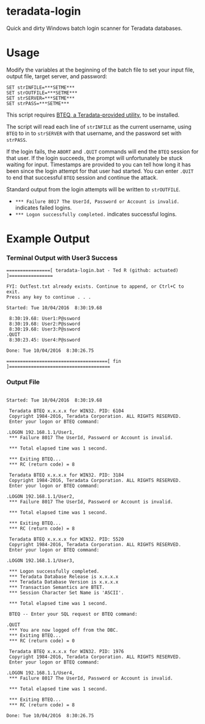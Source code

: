 # teradata-login
Quick and dirty Windows batch login scanner for Teradata databases.

# Usage
Modify the variables at the beginning of the batch file to set your input file, output file, target server, and password:
```
SET strINFILE=***SETME***
SET strOUTFILE=***SETME***
SET strSERVER=***SETME***
SET strPASS=***SETME***
```

This script requires [BTEQ, a Teradata-provided utility](https://downloads.teradata.com/download/tools/teradata-tools-and-utilities-windows-installation-package), to be installed.

The script will read each line of `strINFILE` as the current username, using `BTEQ` to in to `strSERVER` with that username, and the password set with `strPASS`.

If the login fails, the `ABORT` and `.QUIT` commands will end the `BTEQ` session for that user. If the login succeeds, the prompt will unfortunately be stuck waiting for input. Timestamps are provided to you can tell how long it has been since the login attempt for that user had started. You can enter `.QUIT` to end that successful `BTEQ` session and continue the attack.

Standard output from the login attempts will be written to `strOUTFILE`. 
* `*** Failure 8017 The UserId, Password or Account is invalid.` indicates failed logins.
* `*** Logon successfully completed.` indicates successful logins.

# Example Output
### Terminal Output with User3 Success
```
================[ teradata-login.bat - Ted R (github: actuated) ]================

FYI: OutTest.txt already exists. Continue to append, or Ctrl+C to exit.
Press any key to continue . . .

Started: Tue 10/04/2016  8:30:19.68

 8:30:19.68: User1:P@ssword
 8:30:19.68: User2:P@ssword
 8:30:19.68: User3:P@ssword
.QUIT
 8:30:23.45: User4:P@ssword

Done: Tue 10/04/2016  8:30:26.75

=====================================[ fin ]=====================================
```
### Output File
```

Started: Tue 10/04/2016  8:30:19.68 

 Teradata BTEQ x.x.x.x for WIN32. PID: 6104
 Copyright 1984-2016, Teradata Corporation. ALL RIGHTS RESERVED.
 Enter your logon or BTEQ command:

.LOGON 192.168.1.1/User1,
 *** Failure 8017 The UserId, Password or Account is invalid.
 
 *** Total elapsed time was 1 second.
 
 *** Exiting BTEQ...
 *** RC (return code) = 8 

 Teradata BTEQ x.x.x.x for WIN32. PID: 3184
 Copyright 1984-2016, Teradata Corporation. ALL RIGHTS RESERVED.
 Enter your logon or BTEQ command:

.LOGON 192.168.1.1/User2,
 *** Failure 8017 The UserId, Password or Account is invalid.
 
 *** Total elapsed time was 1 second.
 
 *** Exiting BTEQ...
 *** RC (return code) = 8 

 Teradata BTEQ x.x.x.x for WIN32. PID: 5520
 Copyright 1984-2016, Teradata Corporation. ALL RIGHTS RESERVED.
 Enter your logon or BTEQ command:

.LOGON 192.168.1.1/User3,

 *** Logon successfully completed.
 *** Teradata Database Release is x.x.x.x                   
 *** Teradata Database Version is x.x.x.x                     
 *** Transaction Semantics are BTET.
 *** Session Character Set Name is 'ASCII'.
 
 *** Total elapsed time was 1 second.
 
 BTEQ -- Enter your SQL request or BTEQ command: 

.QUIT
 *** You are now logged off from the DBC.
 *** Exiting BTEQ...
 *** RC (return code) = 0 

 Teradata BTEQ x.x.x.x for WIN32. PID: 1976
 Copyright 1984-2016, Teradata Corporation. ALL RIGHTS RESERVED.
 Enter your logon or BTEQ command:

.LOGON 192.168.1.1/User4,
 *** Failure 8017 The UserId, Password or Account is invalid.
 
 *** Total elapsed time was 1 second.
 
 *** Exiting BTEQ...
 *** RC (return code) = 8 
 
Done: Tue 10/04/2016  8:30:26.75 
```

